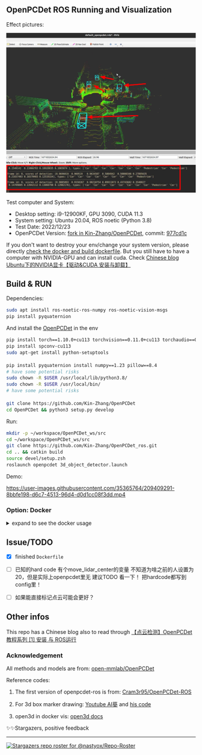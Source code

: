 OpenPCDet ROS Running and Visualization
---

Effect pictures:


![](assets/example.png)


Test computer and System:

- Desktop setting: i9-12900KF, GPU 3090, CUDA 11.3
- System setting: Ubuntu 20.04, ROS noetic (Python 3.8)
- Test Date: 2022/12/23
- OpenPCDet Version: [fork in Kin-Zhang/OpenPCDet](https://github.com/Kin-Zhang/OpenPCDet), commit: [977cd1c](https://github.com/Kin-Zhang/OpenPCDet/commit/977cd1c19df2a357765f9f013b9c9fd46d907f88)

If you don't want to destroy your env/change your system version, please directly <a href="#Docker">check the docker and build dockerfile</a>. But you still have to have a computer with NVIDIA-GPU and can install cuda. Check [Chinese blog Ubuntu下的NVIDIA显卡【驱动&CUDA 安装与卸载】](https://www.cnblogs.com/kin-zhang/p/17007246.html) 

## Build & RUN

Dependencies:

```bash
sudo apt install ros-noetic-ros-numpy ros-noetic-vision-msgs
pip install pyquaternion
```

And install the [OpenPCDet](https://github.com/open-mmlab/OpenPCDet) in the env
```bash
pip install torch==1.10.0+cu113 torchvision==0.11.0+cu113 torchaudio==0.10.0 -f https://download.pytorch.org/whl/torch_stable.html
pip install spconv-cu113
sudo apt-get install python-setuptools

pip install pyquaternion install numpy==1.23 pillow==8.4
# have some potential risks
sudo chown -R $USER /usr/local/lib/python3.8/
sudo chown -R $USER /usr/local/bin/
# have some potential risks

git clone https://github.com/Kin-Zhang/OpenPCDet
cd OpenPCDet && python3 setup.py develop
```

Run:
```bash
mkdir -p ~/workspace/OpenPCDet_ws/src
cd ~/workspace/OpenPCDet_ws/src
git clone https://github.com/Kin-Zhang/OpenPCDet_ros.git
cd .. && catkin build
source devel/setup.zsh
roslaunch openpcdet 3d_object_detector.launch
```


Demo:

https://user-images.githubusercontent.com/35365764/209409291-8bbfe198-d6c7-4513-96d4-d0d1cc08f3dd.mp4

### Option: Docker<a id="Docker"> </a>

<details>
  <summary>expand to see the docker usage</summary>
Dependencies, install docker and nvidia-container-toolkit, see [some issues](https://github.com/NVIDIA/nvidia-docker/issues/1238)

```bash
distribution=$(. /etc/os-release;echo $ID$VERSION_ID)
curl -s -L https://nvidia.github.io/nvidia-docker/gpgkey | sudo apt-key add -
curl -s -L https://nvidia.github.io/nvidia-docker/$distribution/nvidia-docker.list | sudo tee /etc/apt/sources.list.d/nvidia-docker.list

sudo apt-get update && sudo apt-get install -y nvidia-container-toolkit
sudo systemctl restart docker
```

Build or pull

```bash
# choose one!
# option A: pull
docker pull zhangkin/openpcdet:ros
# option B: build by yourself
git clone https://github.com/Kin-Zhang/OpenPCDet_ros.git && cd OpenPCDet_ros
docker build -t zhangkin/openpcdet:ros .
```

run image to container

```bash
# if you want to display open3d, check the reference for more info
xhost +local:docker
docker run -it --net=host --gpus all -e DISPLAY -v /tmp/.X11-unix:/tmp/.X11-unix --name pcdet_ros zhangkin/openpcdet:ros /bin/zsh

# if not, simple one
docker run -it --net=host --gpus all --name pcdet_ros zhangkin/openpcdet:ros /bin/zsh
```

Because it need detect your setups, also you have to run the `setup.py` inside the container

```bash
cd OpenPCDet && python3 setup.py develop
# After screen print: Finished processing dependencies for pcdet==0.6.0

# Test step cp model and test pcd to container:
docker cp /home/kin/workspace/OpenPCDet/tools/pv_rcnn_8369.pth pcdet_ros:/home/kin/workspace/OpenPCDet/tools/
docker cp /home/kin/workspace/OpenPCDet/tools/000002.bin pcdet_ros:/home/kin/workspace/OpenPCDet/tools

# test demo
cd tools && python3 demo.py --cfg_file cfgs/kitti_models/pv_rcnn.yaml \
    --ckpt pv_rcnn_8369.pth \
    --data_path 000002.bin
```

NOW is ROS TIME, inside container:

```bash
cd /home/kin/workspace/OpenPCDet_ws
catkin build && source devel/setup.zsh
roslaunch openpcdet 3d_object_detector.launch
```

![](assets/docker_container.png)
</details>


## Issue/TODO

- [x] finished `Dockerfile`

- [ ] 已知的hard code 有个move_lidar_center的变量 不知道为啥之前的人设置为20，但是实际上openpcdet里无 建议TODO 看一下！ 把hardcode都写到config里！
- [ ] 如果能直接标记点云可能会更好？



## Other infos

This repo has a Chinese blog also to read through [【点云检测】OpenPCDet 教程系列 [1] 安装 与 ROS运行](https://www.cnblogs.com/kin-zhang/p/17002980.html)

### Acknowledgement

All methods and models are from: [open-mmlab/OpenPCDet](https://github.com/open-mmlab/OpenPCDet)

Reference codes:

1. The first version of openpcdet-ros is from: [Cram3r95/OpenPCDet-ROS](https://github.com/Cram3r95/OpenPCDet-ROS)

2. For 3d box marker drawing: [Youtube AI葵](https://www.youtube.com/watch?v=nIiqo3ZuFCc&list=PLDV2CyUo4q-L4YlXUWDytZPz9a8cAWXST&index=11&ab_channel=AI%E8%91%B5) and [his code](https://github.com/kwea123/ROS_notes)

3. open3d in docker vis: [open3d docs](http://www.open3d.org/docs/release/docker.html)

✨✨Stargazers, positive feedback

---

[![Stargazers repo roster for @nastyox/Repo-Roster](https://reporoster.com/stars/Kin-Zhang/OpenPCDet_ros)](https://github.com/Kin-Zhang/OpenPCDet_ros/stargazers)
